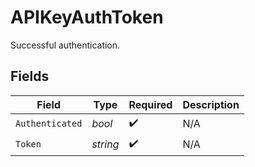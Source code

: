# APIKeyAuthToken

Successful authentication.


## Fields

| Field              | Type               | Required           | Description        |
| ------------------ | ------------------ | ------------------ | ------------------ |
| `Authenticated`    | *bool*             | :heavy_check_mark: | N/A                |
| `Token`            | *string*           | :heavy_check_mark: | N/A                |